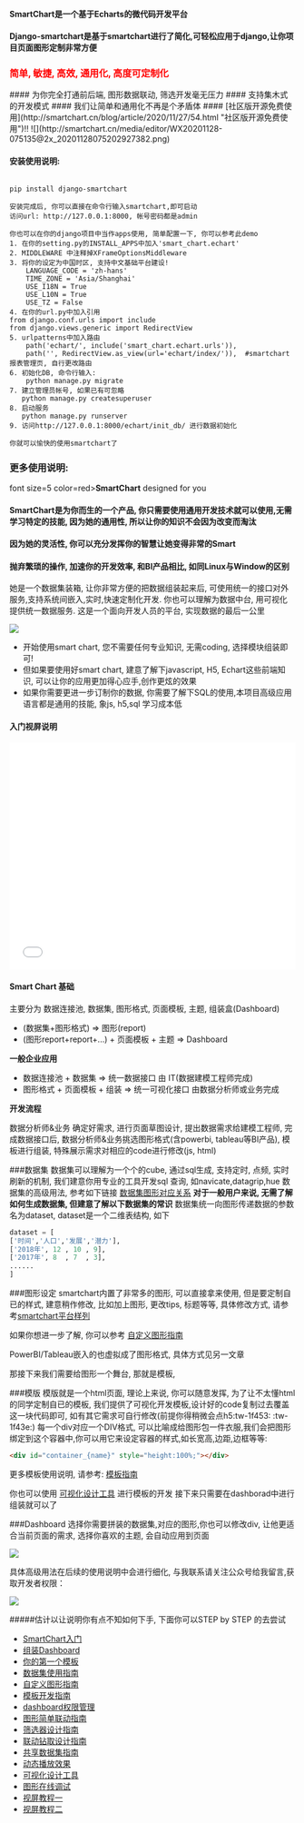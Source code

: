 
#### SmartChart是一个基于Echarts的微代码开发平台
#### Django-smartchart是基于smartchart进行了简化,可轻松应用于django,让你项目页面图形定制非常方便
<h3 style="color: red">简单, 敏捷, 高效, 通用化, 高度可定制化</h3>
#### 为你完全打通前后端, 图形数据联动, 筛选开发毫无压力
#### 支持集木式的开发模式
#### 我们让简单和通用化不再是个矛盾体
#### [社区版开源免费使用](http://smartchart.cn/blog/article/2020/11/27/54.html "社区版开源免费使用")!!
![](http://smartchart.cn/media/editor/WX20201128-075135@2x_20201128075202927382.png)

#### 安装使用说明:
```shell script

pip install django-smartchart

安装完成后, 你可以直接在命令行输入smartchart,即可启动
访问url: http://127.0.0.1:8000, 帐号密码都是admin

你也可以在你的django项目中当作apps使用, 简单配置一下, 你可以参考此demo
1. 在你的setting.py的INSTALL_APPS中加入'smart_chart.echart'
2. MIDDLEWARE 中注释掉XFrameOptionsMiddleware
3. 将你的设定为中国时区, 支持中文基础平台建设!
    LANGUAGE_CODE = 'zh-hans'
    TIME_ZONE = 'Asia/Shanghai'
    USE_I18N = True
    USE_L10N = True
    USE_TZ = False
4. 在你的url.py中加入引用
from django.conf.urls import include
from django.views.generic import RedirectView
5. urlpatterns中加入路由
    path('echart/', include('smart_chart.echart.urls')),
    path('', RedirectView.as_view(url='echart/index/')),  #smartchart报表管理页, 自行更改路由
6. 初始化DB, 命令行输入: 
    python manage.py migrate
7. 建立管理员帐号, 如果已有可忽略
   python manage.py createsuperuser
8. 启动服务
   python manage.py runserver
9. 访问http://127.0.0.1:8000/echart/init_db/ 进行数据初始化

你就可以愉快的使用smartchart了

```
### 更多使用说明:
font size=5 color=red><b>SmartChart</b> designed for you</font>

#### SmartChart是为你而生的一个产品, 你只需要使用通用开发技术就可以使用,无需学习特定的技能, 因为她的通用性, 所以让你的知识不会因为改变而淘汰
#### 因为她的灵活性, 你可以充分发挥你的智慧让她变得非常的Smart
#### 抛弃繁琐的操作, 加速你的开发效率, 和BI产品相比, 如同Linux与Window的区别

她是一个数据集装箱, 让你非常方便的把数据组装起来后, 可使用统一的接口对外服务,支持系统间嵌入,实时,快速定制化开发. 你也可以理解为数据中台, 用可视化提供统一数据服务. 这是一个面向开发人员的平台, 实现数据的最后一公里

![](/media/editor/logo8_20200611075317556690.png)

- 开始使用smart chart, 您不需要任何专业知识, 无需coding, 选择模块组装即可!
- 但如果要使用好smart chart, 建意了解下javascript, H5, Echart这些前端知识, 可以让你的应用更加得心应手,创作更炫的效果
- 如果你需要更进一步订制你的数据, 你需要了解下SQL的使用,本项目高级应用语言都是通用的技能, 象js, h5,sql 学习成本低

#### 入门视屏说明
<iframe src="//player.bilibili.com/player.html?aid=669885047&bvid=BV1Ma4y1L7Hv&cid=244559724&page=1" scrolling="no" width="100%"  height="400px" border="0" frameborder="no" framespacing="0" allowfullscreen="true"> </iframe>


#### Smart Chart 基础
主要分为 数据连接池, 数据集, 图形格式, 页面模板, 主题, 组装盒(Dashboard)
- (数据集+图形格式) => 图形(report)
- (图形report+report+...) + 页面模板 + 主题 => Dashboard

**一般企业应用**
- 数据连接池 + 数据集 => 统一数据接口  由 IT(数据建模工程师完成)
- 图形格式 + 页面模板 + 组装 => 统一可视化接口  由数据分析师或业务完成

**开发流程**

数据分析师&业务 确定好需求, 进行页面草图设计, 提出数据需求给建模工程师, 完成数据接口后, 数据分析师&业务挑选图形格式(含powerbi, tableau等BI产品), 模板进行组装, 特殊展示需求对相应的code进行修改(js, html)


###数据集
数据集可以理解为一个个的cube, 通过sql生成, 支持定时, 点频, 实时刷新的机制, 我们建意你用专业的工具开发sql 查询, 如navicate,datagrip,hue 
数据集的高级用法, 参考如下链接 [数据集图形对应关系](https://www.smartchart.cn/blog/article/2019/7/9/10.html "数据集图形对应关系")
**对于一般用户来说, 无需了解如何生成数据集, 但建意了解以下数据集的常识**
数据集统一向图形传递数据的参数名为dataset, dataset是一个二维表结构, 如下
```python
dataset = [
['时间','人口','发展','潜力'], 
['2018年', 12 , 10 , 9],
['2017年', 8  , 7  , 3],
......
]

```

###图形设定
smartchart内置了非常多的图形, 可以直接拿来使用, 但是要定制自已的样式, 建意稍作修改, 比如加上图形, 更改tips, 标题等等, 具体修改方式, 请参考[smartchart平台样列](https://www.smartchart.cn/echart/editor_min/?chartid=69 "smartchart平台样列")

如果你想进一步了解, 你可以参考 [自定义图形指南](https://www.smartchart.cn/blog/article/2019/8/21/14.html "自定义图形指南")

PowerBI/Tableau嵌入的也虚拟成了图形格式, 具体方式见另一文章

那接下来我们需要给图形一个舞台, 那就是模板,


###模版
模版就是一个html页面, 理论上来说, 你可以随意发挥, 为了让不太懂html的同学定制自已的模板, 我们提供了可视化开发模板,设计好的code复制过去覆盖这一块代码即可, 如有其它需求可自行修改(前提你得稍微会点h5:tw-1f453: :tw-1f43e:)
每一个div对应一个DIV格式, 可以比喻成给图形包一件衣服,我们会把图形绑定到这个容器中,你可以用它来设定容器的样式,如长宽高,边距,边框等等:
```html
<div id="container_{name}" style="height:100%;"></div>
```
更多模板使用说明, 请参考: [模板指南](https://www.smartchart.cn/blog/article/2019/11/24/30.html "模板指南")

你也可以使用 [可视化设计工具](https://www.smartchart.cn/echart/layout "可视化设计工具") 进行模板的开发 
接下来只需要在dashborad中进行组装就可以了


###Dashboard
选择你需要拼装的数据集,对应的图形,你也可以修改div, 让他更适合当前页面的需求, 选择你喜欢的主题, 会自动应用到页面

![](/media/editor/westeros_20190601130951364261.png)

具体高级用法在后续的使用说明中会进行细化,
与我联系请关注公众号给我留言,获取开发者权限：

![](/media/editor/qrcode_for_gh_95bb6f18ade8_258_20201004120759761572.jpg)

#####估计以让说明你有点不知如何下手, 下面你可以STEP by STEP 的去尝试
- [SmartChart入门](https://www.smartchart.cn/blog/article/2019/12/14/33.html "SmartChart入门")
- [组装Dashboard](https://www.smartchart.cn/blog/article/2019/6/7/7.html "组装Dashboard")
- [你的第一个模板](https://www.smartchart.cn/blog/article/2019/6/8/8.html "你的第一SMART CHART 模板")
- [数据集使用指南](https://www.smartchart.cn/blog/article/2019/7/9/10.html "数据集使用指南")
- [自定义图形指南](https://www.smartchart.cn/blog/article/2019/8/21/14.html "自定义图形指南")
- [模板开发指南](https://www.smartchart.cn/blog/article/2019/11/24/30.html "模板开发指南")
- [dashboard权限管理](https://www.smartchart.cn/blog/article/2019/9/13/17.html "dashboard权限管理")
- [图形简单联动指南](https://www.smartchart.cn/blog/article/2019/10/26/25.html "图形联动指南")
- [筛选器设计指南](https://www.smartchart.cn/blog/article/2019/10/21/24.html "筛选器设计指南")
- [联动钻取设计指南](https://www.smartchart.cn/blog/article/2019/10/27/26.html "钻取设计指南")
- [共享数据集指南](https://www.smartchart.cn/blog/article/2019/10/30/27.html "公用数据集指南")
- [动态播放效果](https://www.smartchart.cn/blog/article/2020/8/21/46.html "动态播放效果")
- [可视化设计工具](https://www.smartchart.cn/blog/article/2019/9/22/18.html "可视化设计工具")
- [图形在线调试](https://www.smartchart.cn/echart/editor/ "图形在线调试")
- [视屏教程一](https://www.ixigua.com/6887009904889070094/ "视屏教程一")
- [视屏教程二](https://www.ixigua.com/6882218819964797447/ "视屏教程二")